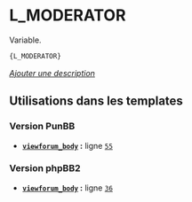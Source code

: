 # L_MODERATOR


Variable.

```html
{L_MODERATOR}
```

[*Ajouter une description*](https://fa-tvars.appspot.com/var/L_MODERATOR)

## Utilisations dans les templates

### Version PunBB
* __[`viewforum_body`](../tpl/var/punbb/viewforum_body.md#readme) :__ ligne [`55`](../tpl/src/punbb/viewforum_body.tpl#L55)

### Version phpBB2
* __[`viewforum_body`](../tpl/var/subsilver/viewforum_body.md#readme) :__ ligne [`36`](../tpl/src/subsilver/viewforum_body.tpl#L36)